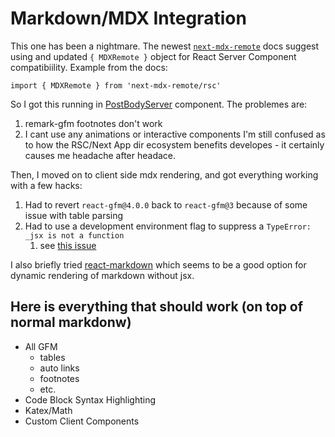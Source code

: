 # Markdown/MDX Integration

This one has been a nightmare. The newest [`next-mdx-remote`](https://github.com/hashicorp/next-mdx-remote#react-server-components-rsc--nextjs-app-directory-support) docs suggest using and updated `{ MDXRemote }` object for React Server Component compatibiility. Example from the docs:

`import { MDXRemote } from 'next-mdx-remote/rsc'`

So I got this running in [PostBodyServer](app/blog/[slug]/components/PostBodyServer.tsx) component. The problemes are:
1. remark-gfm footnotes don't work
2. I cant use any animations or interactive components
I'm still confused as to how the RSC/Next App dir ecosystem benefits developes - it certainly causes me headache after headace.

Then, I moved on to client side mdx rendering, and got everything working with a few hacks:
1. Had to revert `react-gfm@4.0.0` back to `react-gfm@3` because of some issue with table parsing
2. Had to use a development environment flag to suppress a `TypeError: _jsx is not a function`
   1. see [this issue](https://github.com/hashicorp/next-mdx-remote/issues/350)

I also briefly tried [react-markdown](https://github.com/remarkjs/react-markdown) which seems to be a good option for dynamic rendering of markdown without jsx.

## Here is everything that should work (on top of normal markdonw)
- All GFM
  - tables
  - auto links
  - footnotes
  - etc.
- Code Block Syntax Highlighting
- Katex/Math
- Custom Client Components